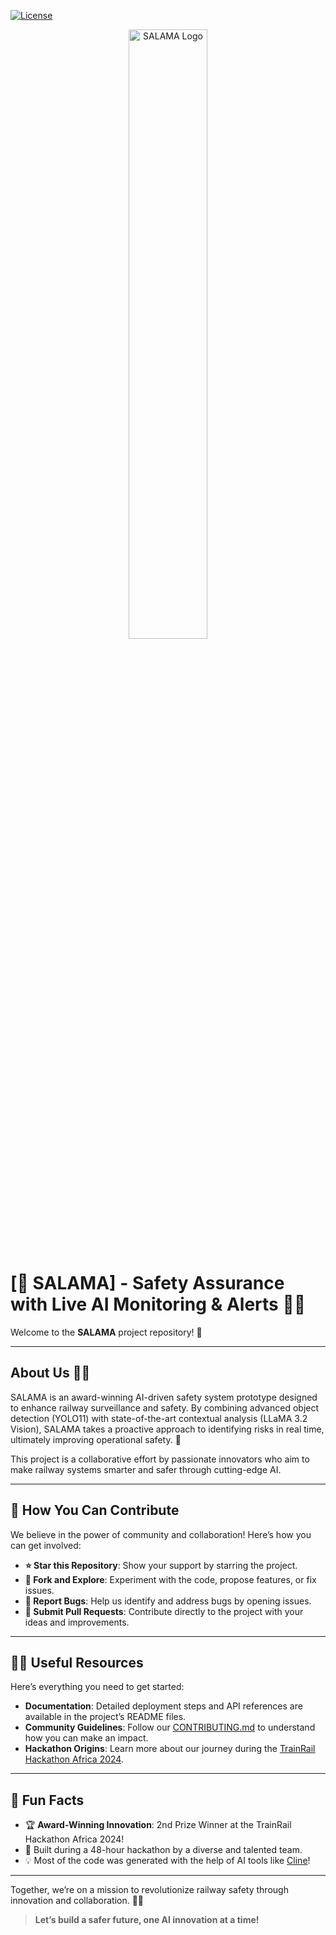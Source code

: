 [![License](https://img.shields.io/badge/License-Apache%202.0-blue.svg)](LICENSE)

<p align="center">
  <img src="logo.png" alt="SALAMA Logo" width="50%">
</p>

# [🔴 SALAMA] - Safety Assurance with Live AI Monitoring & Alerts 🚦🤖

Welcome to the **SALAMA** project repository! 🌟

---

## About Us 🙋‍♀️

SALAMA is an award-winning AI-driven safety system prototype designed to enhance railway surveillance and safety. By combining advanced object detection (YOLO11) with state-of-the-art contextual analysis (LLaMA 3.2 Vision), SALAMA takes a proactive approach to identifying risks in real time, ultimately improving operational safety. 🚅

This project is a collaborative effort by passionate innovators who aim to make railway systems smarter and safer through cutting-edge AI.

---

## 🌈 How You Can Contribute

We believe in the power of community and collaboration! Here’s how you can get involved:

- **⭐ Star this Repository**: Show your support by starring the project.
- **🍴 Fork and Explore**: Experiment with the code, propose features, or fix issues.
- **🐞 Report Bugs**: Help us identify and address bugs by opening issues.
- **🤝 Submit Pull Requests**: Contribute directly to the project with your ideas and improvements.

---

## 👩‍💻 Useful Resources

Here’s everything you need to get started:

- **Documentation**: Detailed deployment steps and API references are available in the project’s README files.
- **Community Guidelines**: Follow our [CONTRIBUTING.md](CONTRIBUTING.md) to understand how you can make an impact.
- **Hackathon Origins**: Learn more about our journey during the [TrainRail Hackathon Africa 2024](https://www.linkedin.com/posts/institut-de-formation-ferroviaire_the-trainrail-hackathon-africa-the-final-activity-7266778666125201410-ULww).

---

## 🧙 Fun Facts

- 🏆 **Award-Winning Innovation**: 2nd Prize Winner at the TrainRail Hackathon Africa 2024!
- 🚀 Built during a 48-hour hackathon by a diverse and talented team.
- 💡 Most of the code was generated with the help of AI tools like [Cline](https://github.com/cline/cline)!

---

Together, we’re on a mission to revolutionize railway safety through innovation and collaboration. 🚦🤖

> **Let’s build a safer future, one AI innovation at a time!**


